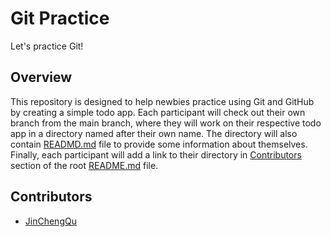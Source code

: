 # Git Practice

Let's practice Git!

## Overview

This repository is designed to help newbies practice using Git and GitHub by creating a simple todo app. Each participant will check out their own branch from the main branch, where they will work on their respective todo app in a directory named after their own name. The directory will also contain [READMD.md](./JinChengQu/README.md) file to provide some information about themselves. Finally, each participant will add a link to their directory in [Contributors](#contributors) section of the root [README.md](#git-practice) file.

## Contributors

- [JinChengQu](./JinChengQu/README.md)
